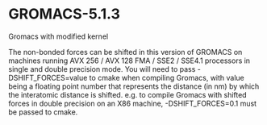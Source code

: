 # GROMACS-5.1.3
Gromacs with modified kernel

The non-bonded forces can be shifted in this version of GROMACS on machines running AVX 256 / AVX 128 FMA / SSE2 / SSE4.1 processors in single and double precision mode. You will need to pass -DSHIFT_FORCES=value to cmake when compiling Gromacs, with
value being a floating point number that represents the distance (in nm) by which the interatomic distance is shifted. e.g. to compile Gromacs with shifted forces in double precision on an X86 machine, -DSHIFT_FORCES=0.1 must be passed to cmake.
